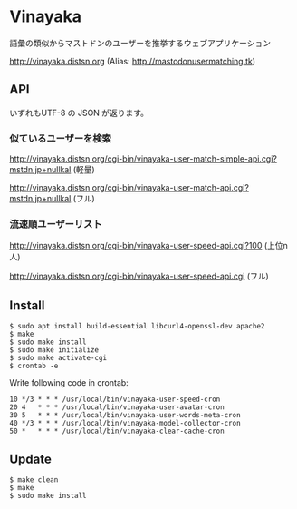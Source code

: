 # Vinayaka

語彙の類似からマストドンのユーザーを推挙するウェブアプリケーション

http://vinayaka.distsn.org
(Alias: http://mastodonusermatching.tk)

## API

いずれもUTF-8 の JSON が返ります。

### 似ているユーザーを検索

http://vinayaka.distsn.org/cgi-bin/vinayaka-user-match-simple-api.cgi?mstdn.jp+nullkal (軽量)

http://vinayaka.distsn.org/cgi-bin/vinayaka-user-match-api.cgi?mstdn.jp+nullkal (フル)

### 流速順ユーザーリスト

http://vinayaka.distsn.org/cgi-bin/vinayaka-user-speed-api.cgi?100 (上位n人)

http://vinayaka.distsn.org/cgi-bin/vinayaka-user-speed-api.cgi (フル)

## Install

    $ sudo apt install build-essential libcurl4-openssl-dev apache2
    $ make
    $ sudo make install
    $ sudo make initialize
    $ sudo make activate-cgi
    $ crontab -e

Write following code in crontab:

    10 */3 * * * /usr/local/bin/vinayaka-user-speed-cron
    20 4   * * * /usr/local/bin/vinayaka-user-avatar-cron
    30 5   * * * /usr/local/bin/vinayaka-user-words-meta-cron
    40 */3 * * * /usr/local/bin/vinayaka-model-collector-cron
    50 *   * * * /usr/local/bin/vinayaka-clear-cache-cron

## Update

    $ make clean
    $ make
    $ sudo make install
